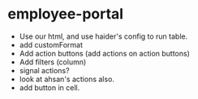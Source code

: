 # employee-portal

- Use our html, and use haider's config to run table.
- add customFormat
- Add action buttons (add actions on action buttons)
- Add filters (column)
- signal actions?
- look at ahsan's actions also.
- add button in cell.
